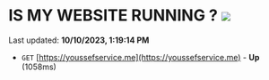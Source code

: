 # IS MY WEBSITE RUNNING ? [![](https://img.shields.io/static/v1?label=Sponsor&message=%E2%9D%A4&logo=GitHub&color=%23fe8e86)](https://github.com/sponsors/<username>)

Last updated: **10/10/2023, 1:19:14 PM**

- `GET` [https://youssefservice.me](https://youssefservice.me) - **Up** (1058ms)

